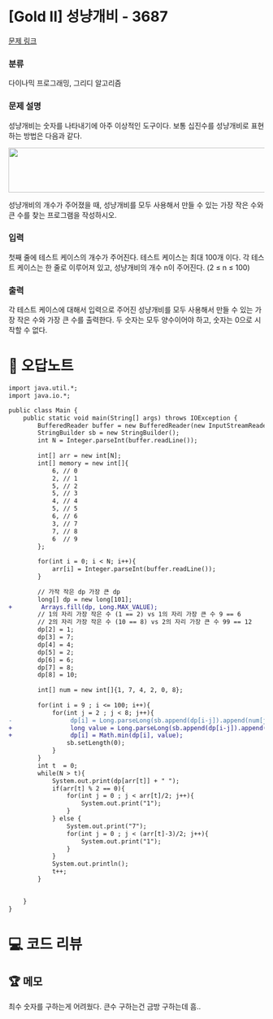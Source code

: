# [Gold II] 성냥개비 - 3687 

[문제 링크](https://www.acmicpc.net/problem/3687) 

### 분류

다이나믹 프로그래밍, 그리디 알고리즘

### 문제 설명

<p>성냥개비는 숫자를 나타내기에 아주 이상적인 도구이다. 보통 십진수를 성냥개비로 표현하는 방법은 다음과 같다.</p>

<p><img alt="" src="https://onlinejudgeimages.s3-ap-northeast-1.amazonaws.com/upload/images/match.png" style="height:88px; width:607px"></p>

<p>성냥개비의 개수가 주어졌을 때, 성냥개비를 모두 사용해서 만들 수 있는 가장 작은 수와 큰 수를 찾는 프로그램을 작성하시오.</p>

### 입력 

 <p>첫째 줄에 테스트 케이스의 개수가 주어진다. 테스트 케이스는 최대 100개 이다. 각 테스트 케이스는 한 줄로 이루어져 있고, 성냥개비의 개수 n이 주어진다. (2 ≤ n ≤ 100)</p>

### 출력 

 <p>각 테스트 케이스에 대해서 입력으로 주어진 성냥개비를 모두 사용해서 만들 수 있는 가장 작은 수와 가장 큰 수를 출력한다. 두 숫자는 모두 양수이어야 하고, 숫자는 0으로 시작할 수 없다. </p>



#  🚀  오답노트 

```diff
import java.util.*;
import java.io.*;

public class Main {
    public static void main(String[] args) throws IOException {
        BufferedReader buffer = new BufferedReader(new InputStreamReader(System.in));
        StringBuilder sb = new StringBuilder();
        int N = Integer.parseInt(buffer.readLine());
        
        int[] arr = new int[N];
        int[] memory = new int[]{
            6, // 0
            2, // 1
            5, // 2
            5, // 3
            4, // 4
            5, // 5
            6, // 6
            3, // 7
            7, // 8
            6  // 9
        };
        
        for(int i = 0; i < N; i++){
            arr[i] = Integer.parseInt(buffer.readLine());
        }
        
        // 가작 작은 dp 가장 큰 dp
        long[] dp = new long[101];
+        Arrays.fill(dp, Long.MAX_VALUE);
        // 1의 자리 가장 작은 수 (1 == 2) vs 1의 자리 가장 큰 수 9 == 6
        // 2의 자리 가장 작은 수 (10 == 8) vs 2의 자리 가장 큰 수 99 == 12
        dp[2] = 1;
        dp[3] = 7;
        dp[4] = 4;
        dp[5] = 2;
        dp[6] = 6;
        dp[7] = 8;
        dp[8] = 10;
        
        int[] num = new int[]{1, 7, 4, 2, 0, 8};
        
        for(int i = 9 ; i <= 100; i++){
            for(int j = 2 ; j < 8; j++){
-                dp[i] = Long.parseLong(sb.append(dp[i-j]).append(num[j-2]).toString());
+                long value = Long.parseLong(sb.append(dp[i-j]).append(num[j-2]).toString());
+                dp[i] = Math.min(dp[i], value);
                sb.setLength(0);
            }    
        }
        int t  = 0;
        while(N > t){
            System.out.print(dp[arr[t]] + " ");
            if(arr[t] % 2 == 0){
                for(int j = 0 ; j < arr[t]/2; j++){
                    System.out.print("1");
                }
            } else {
                System.out.print("7");
                for(int j = 0 ; j < (arr[t]-3)/2; j++){
                    System.out.print("1");
                }
            }
            System.out.println();
            t++;
        }

        
    }
}

```

# 💻 코드 리뷰




 ## 🏆 메모 

최수 숫자를 구하는게 어려웠다. 큰수 구하는건 금방 구하는데 흠..